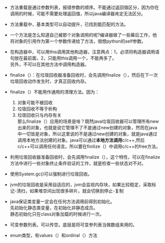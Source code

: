 - 方法重载是通过参数列表，报错参数的顺序。不能通过返回值区分，因为你在调用的时候，可能不需要处理返回值，所以java编译器肯定无法区分。

- 方法重载中，基本类型可以自动提升，已找到能匹配的方法。

- 一个方法是怎么知道自己被那个对象调用的呢?编译器做了一些幕后工作，他将对象的引用作为第一个参数传递给了方法，很想python的self参数。

- 在构造器中，可以用this调用其他构造器，注意两点：1，必须将构造器调用语句放在最前面，2，只能用this调用一个，不能再多了。  
另外，不可以在其他方法中调用构造器。

- finalize（）：在垃圾回收器准备回收时，会先调用finalize（），然后在下一次垃圾回收动作发生时，才真正回收内存。

- finalize（）不能用作通用的清理方法。因为：  
	1. 对象可能不被回收
	2. 垃圾回收不等于析构
	3. 垃圾回收只与内存有关  
那么finalize（）应用的场景是啥？既然java垃圾回收器可以管理所有new出来的对象，也就是说它管理不了不是通过new创建的对象，然而在java中一切皆是对象，所以这里说的不是通过new创建的对象，就是java通过调用本地方法创建的对象。java可以通过**本地方法调用**c/c++,然后c/c++可以调用任何语言。所以要在finilize（）中调用c/c++的free方法。

- 利用垃圾回收器准备回收时，会先调用finalize（），这个特性，可以在finalize方法中进行一些对象终止条件验证的工作，就是检查一些状态对不对。

- 使用System.gc()可以强制进行垃圾回收。

- jvm的垃圾回收是采用自适应的，jvm会监视内存块，如果比较稳定，采取标记-清扫，如果堆空间出现很多碎片，就会切换到停止-复制

- java保证类变量一定会在任何方法调用前得到初始化。  
先初始化静态类变量，在初始化非静态成员。  
静态初始化只在class对象加载的时候进行一次。

- 可变参数列表。可以传空。底层是将可变参列表当做数组来用的。

- enum类型，有values（）和ordinal（）方法

